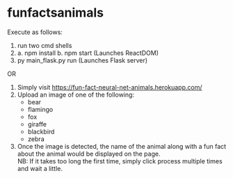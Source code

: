 # funfactsanimals
Execute as follows:
1. run two cmd shells
2. a. npm install
   b. npm start (Launches ReactDOM)
3. py main_flask.py run (Launches Flask server)

OR
1. Simply visit https://fun-fact-neural-net-animals.herokuapp.com/ 
2. Upload an image of one of the following:
   - bear
   - flamingo
   - fox
   - giraffe
   - blackbird
   - zebra<br />
3. Once the image is detected, the name of the animal along with a fun fact about the animal would be displayed on the page.<br />
NB: If it takes too long the first time, simply click process multiple times and wait a little.
